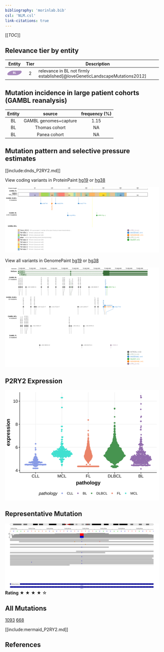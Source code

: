 ```yaml
---
bibliography: 'morinlab.bib'
csl: 'NLM.csl'
link-citations: true
---
```

[[_TOC_]]


## Relevance tier by entity

|Entity|Tier|Description                           |
|:------:|:----:|--------------------------------------|
|![BL](images/icons/BL_tier2.png)    |2   |relevance in BL not firmly established[@loveGeneticLandscapeMutations2012]|

## Mutation incidence in large patient cohorts (GAMBL reanalysis)

|Entity|source               |frequency (%)|
|:------:|:---------------------:|:-------------:|
|BL    |GAMBL genomes+capture|1.15         |
|BL    |Thomas cohort        |  NA         |
|BL    |Panea cohort         |  NA         |

## Mutation pattern and selective pressure estimates

[[include:dnds_P2RY2.md]]




View coding variants in ProteinPaint [hg19](https://morinlab.github.io/LLMPP/GAMBL/P2RY2_protein.html)  or [hg38](https://morinlab.github.io/LLMPP/GAMBL/P2RY2_protein_hg38.html)

![](images/proteinpaint/P2RY2_NM_176072.svg)

View all variants in GenomePaint [hg19](https://morinlab.github.io/LLMPP/GAMBL/P2RY2.html)  or [hg38](https://morinlab.github.io/LLMPP/GAMBL/P2RY2_hg38.html)

![](images/proteinpaint/P2RY2.svg)

## P2RY2 Expression
![](images/gene_expression/P2RY2_by_pathology.svg)
<!-- ORIGIN: loveGeneticLandscapeMutations2012 -->
<!-- BL: loveGeneticLandscapeMutations2012 -->

## Representative Mutation

![](primary/Love_P2RY2.svg)
**Rating**
&starf; &starf; &starf; &starf; &star;

## All Mutations

[1093](https://www.bcgsc.ca/downloads/morinlab/GAMBL/Love/1093_reports.html)
[668](https://www.bcgsc.ca/downloads/morinlab/GAMBL/Love/668_reports.html)

[[include:mermaid_P2RY2.md]]

## References

